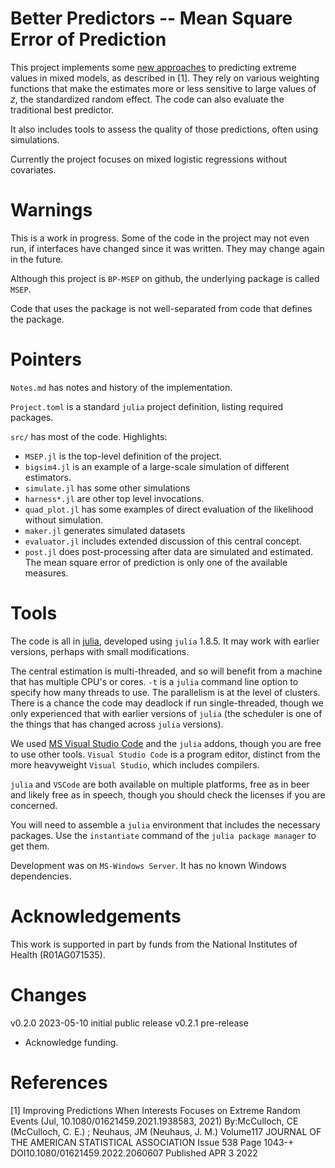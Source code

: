 Better Predictors -- Mean Square Error of Prediction
====================================================

This project implements some [new approaches](https://www.tandfonline.com/doi/full/10.1080/01621459.2021.1938583) to predicting extreme values in mixed models, as described in [1].  They rely on various weighting functions that make the estimates more or less sensitive to large values of $z$, the standardized random effect.  The code can also evaluate the traditional best predictor.

It also includes tools to assess the quality of those predictions, often using simulations.

Currently the project focuses on mixed logistic regressions without covariates.

Warnings
========
This is a work in progress.  Some of the code in the project may not even run, if interfaces have changed since it was written.  They may change again in the future.

Although this project is `BP-MSEP` on github, the underlying package is called `MSEP`.

Code that uses the package is not well-separated from code that defines the package.

Pointers
========

`Notes.md` has notes and history of the implementation.

`Project.toml` is a standard `julia` project definition, listing required packages.

`src/` has most of the code.  Highlights:
   * `MSEP.jl` is the top-level definition of the project.
   * `bigsim4.jl` is an example of a large-scale simulation of different estimators.
   * `simulate.jl` has some other simulations
   * `harness*.jl` are other top level invocations.
   * `quad_plot.jl` has some examples of direct evaluation of the likelihood without simulation.
   * `maker.jl` generates simulated datasets
   * `evaluator.jl` includes extended discussion of this central concept.
   * `post.jl` does post-processing after data are simulated and estimated.  The mean square error of prediction is only one of the available measures.

Tools
=====

The code is all in [julia](https://julialang.org/), developed using `julia` 1.8.5.  It may work with earlier versions, perhaps with small modifications.

The central estimation is multi-threaded, and so will benefit from a machine that has multiple CPU's or cores. `-t` is a `julia` command line option to specify how many threads to use.  The parallelism is at the level of clusters.  There is a chance the code may deadlock if run single-threaded, though we only experienced that with earlier versions of `julia` (the scheduler is one of the things that has changed across `julia` versions).

We used [MS Visual Studio Code](https://code.visualstudio.com/) and the `julia` addons, though you are free to use other tools.  `Visual Studio Code` is a program editor, distinct from the more heavyweight `Visual Studio`, which includes compilers.

`julia` and `VSCode` are both available on multiple platforms, free as in beer and likely free as in speech, though you should check the licenses if you are concerned.

You will need to assemble a `julia` environment that includes the necessary packages.  Use the `instantiate` command of the `julia package manager` to get them.

Development was on `MS-Windows Server`.  It has no known Windows dependencies.

Acknowledgements
================
This work is supported in part by funds from the National Institutes of Health (R01AG071535).

Changes
=======
v0.2.0 2023-05-10 initial public release
v0.2.1 pre-release
   * Acknowledge funding.



References
==========
[1] Improving Predictions When Interests Focuses on Extreme Random Events (Jul, 10.1080/01621459.2021.1938583, 2021)
By:McCulloch, CE (McCulloch, C. E.) ; Neuhaus, JM (Neuhaus, J. M.)
Volume117
JOURNAL OF THE AMERICAN STATISTICAL ASSOCIATION Issue 538 Page 1043-+
DOI10.1080/01621459.2022.2060607
Published APR 3 2022